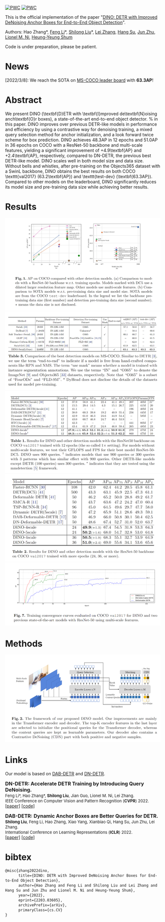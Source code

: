 [![PWC](https://img.shields.io/endpoint.svg?url=https://paperswithcode.com/badge/dino-detr-with-improved-denoising-anchor/object-detection-on-coco-minival)](https://paperswithcode.com/sota/object-detection-on-coco-minival?p=dino-detr-with-improved-denoising-anchor)
[![PWC](https://img.shields.io/endpoint.svg?url=https://paperswithcode.com/badge/dino-detr-with-improved-denoising-anchor/object-detection-on-coco)](https://paperswithcode.com/sota/object-detection-on-coco?p=dino-detr-with-improved-denoising-anchor)

This is the official implementation of the paper "[DINO: DETR with Improved DeNoising Anchor Boxes for End-to-End Object Detection](https://arxiv.org/abs/2203.03605)".

Authors: Hao Zhang\*, [Feng Li](https://scholar.google.com/citations?hl=zh-CN&user=ybRe9GcAAAAJ)\*, [Shilong Liu](https://www.lsl.zone/)\*, [Lei Zhang](https://www.leizhang.org/), [Hang Su](https://www.suhangss.me/), [Jun Zhu](https://ml.cs.tsinghua.edu.cn/~jun/index.shtml), [Lionel M. Ni](https://www.cse.ust.hk/~ni/), [Heung-Yeung Shum](https://scholar.google.com.hk/citations?user=9akH-n8AAAAJ&hl=en)

Code is under preparation, please be patient.

# News
[2022/3/8]: We reach the SOTA on [MS-COCO leader board](https://paperswithcode.com/sota/object-detection-on-coco) with **63.3AP**!

# Abstract
We present DINO (\textbf{D}ETR with \textbf{I}mproved de\textbf{N}oising anch\textbf{O}r boxes), a state-of-the-art end-to-end object detector. % in this paper. DINO improves over previous DETR-like models in performance and efficiency by using a contrastive way for denoising training, a mixed query selection method for anchor initialization, and a look forward twice scheme for box prediction. DINO achieves 48.3AP in 12 epochs and 51.0AP in 36 epochs on COCO with a ResNet-50 backbone and multi-scale features, yielding a significant improvement of +4.9\textbf{AP} and +2.4\textbf{AP}, respectively, compared to DN-DETR, the previous best DETR-like model. DINO scales well in both model size and data size. Without bells and whistles, after pre-training on the Objects365 dataset with a SwinL backbone, DINO obtains the best results on both COCO \texttt{val2017} (63.2\textbf{AP}) and \texttt{test-dev} (\textbf{63.3AP}). Compared to other models on the leaderboard, DINO significantly reduces its model size and pre-training data size while achieving better results.

# Results
![SOTA results](sota.png "results on MSCOCO")
![sota table](sota_table.png "optional title")
![12ep results](12ep.png "optional title")
![50ep results](50ep.png "optional title")
![curve table](curve.png "optional title")

# Methods
![method](model.png "model arch")

# Links
Our model is based on [DAB-DETR](https://arxiv.org/abs/2201.12329) and [DN-DETR](https://arxiv.org/abs/2203.01305).
<p>
<font size=3><b>DN-DETR: Accelerate DETR Training by Introducing Query DeNoising.</b></font>
<br>
<font size=2>Feng Li*, Hao Zhang*, <b>Shilong Liu</b>, Jian Guo, Lionel M. Ni, Lei Zhang.</font>
<br>
<font size=2>IEEE Conference on Computer Vision and Pattern Recognition (<b>CVPR</b>) 2022.</font>
<br>
<a href='https://arxiv.org/abs/2203.01305'>[paper]</a> <a href='https://github.com/FengLi-ust/DN-DETR'>[code]</a>    
</p>

<p>
<font size=3><b>DAB-DETR: Dynamic Anchor Boxes are Better Queries for DETR.</b></font>
<br>
<font size=2><b>Shilong Liu</b>, Feng Li, Hao Zhang, Xiao Yang, Xianbiao Qi, Hang Su, Jun Zhu, Lei Zhang.</font>
<br>
<font size=2>International Conference on Learning Representations (<b>ICLR</b>) 2022.</font>
<br>
<a href='https://arxiv.org/abs/2201.12329'>[paper]</a> <a href='https://github.com/SlongLiu/DAB-DETR'>[code]</a>    
</p>


# bibtex
```
@misc{zhang2022dino,
      title={DINO: DETR with Improved DeNoising Anchor Boxes for End-to-End Object Detection}, 
      author={Hao Zhang and Feng Li and Shilong Liu and Lei Zhang and Hang Su and Jun Zhu and Lionel M. Ni and Heung-Yeung Shum},
      year={2022},
      eprint={2203.03605},
      archivePrefix={arXiv},
      primaryClass={cs.CV}
}
```